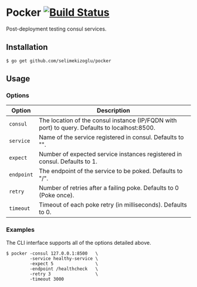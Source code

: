 Pocker [![Build Status](https://travis-ci.org/selimekizoglu/pocker.svg?branch=master)](https://travis-ci.org/selimekizoglu/pocker)
===============

Post-deployment testing consul services.


Installation
------------
```shell
$ go get github.com/selimekizoglu/pocker
```

Usage
-----
### Options
|       Option      | Description |
| ----------------- |------------ |
| `consul`          | The location of the consul instance (IP/FQDN with port) to query. Defaults to localhost:8500.
| `service`         | Name of the service registered in consul. Defaults to "".
| `expect`          | Number of expected service instances registered in consul. Defaults to 1.
| `endpoint`        | The endpoint of the service to be poked. Defaults to "/".
| `retry`           | Number of retries after a failing poke. Defaults to 0 (Poke once).
| `timeout`         | Timeout of each poke retry (in milliseconds). Defaults to 0.

### Examples
The CLI interface supports all of the options detailed above.

```shell
$ pocker -consul 127.0.0.1:8500   \
         -service healthy-service \
         -expect 5                \
         -endpoint /healthcheck   \
         -retry 3                 \
         -timeout 3000
```
